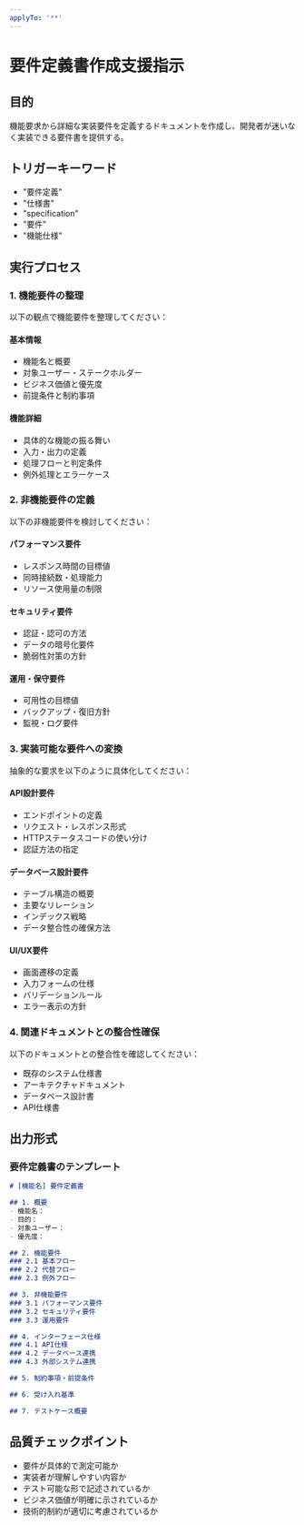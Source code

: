 ```yaml
---
applyTo: '**'
---
```


# 要件定義書作成支援指示

## 目的
機能要求から詳細な実装要件を定義するドキュメントを作成し、開発者が迷いなく実装できる要件書を提供する。

## トリガーキーワード
- "要件定義"
- "仕様書"
- "specification"
- "要件"
- "機能仕様"

## 実行プロセス

### 1. 機能要件の整理
以下の観点で機能要件を整理してください：

#### 基本情報
- 機能名と概要
- 対象ユーザー・ステークホルダー
- ビジネス価値と優先度
- 前提条件と制約事項

#### 機能詳細
- 具体的な機能の振る舞い
- 入力・出力の定義
- 処理フローと判定条件
- 例外処理とエラーケース

### 2. 非機能要件の定義
以下の非機能要件を検討してください：

#### パフォーマンス要件
- レスポンス時間の目標値
- 同時接続数・処理能力
- リソース使用量の制限

#### セキュリティ要件
- 認証・認可の方法
- データの暗号化要件
- 脆弱性対策の方針

#### 運用・保守要件
- 可用性の目標値
- バックアップ・復旧方針
- 監視・ログ要件

### 3. 実装可能な要件への変換
抽象的な要求を以下のように具体化してください：

#### API設計要件
- エンドポイントの定義
- リクエスト・レスポンス形式
- HTTPステータスコードの使い分け
- 認証方法の指定

#### データベース設計要件
- テーブル構造の概要
- 主要なリレーション
- インデックス戦略
- データ整合性の確保方法

#### UI/UX要件
- 画面遷移の定義
- 入力フォームの仕様
- バリデーションルール
- エラー表示の方針

### 4. 関連ドキュメントとの整合性確保
以下のドキュメントとの整合性を確認してください：
- 既存のシステム仕様書
- アーキテクチャドキュメント
- データベース設計書
- API仕様書

## 出力形式

### 要件定義書のテンプレート
```markdown
# [機能名] 要件定義書

## 1. 概要
- 機能名：
- 目的：
- 対象ユーザー：
- 優先度：

## 2. 機能要件
### 2.1 基本フロー
### 2.2 代替フロー
### 2.3 例外フロー

## 3. 非機能要件
### 3.1 パフォーマンス要件
### 3.2 セキュリティ要件
### 3.3 運用要件

## 4. インターフェース仕様
### 4.1 API仕様
### 4.2 データベース連携
### 4.3 外部システム連携

## 5. 制約事項・前提条件

## 6. 受け入れ基準

## 7. テストケース概要
```

## 品質チェックポイント
- 要件が具体的で測定可能か
- 実装者が理解しやすい内容か
- テスト可能な形で記述されているか
- ビジネス価値が明確に示されているか
- 技術的制約が適切に考慮されているか
